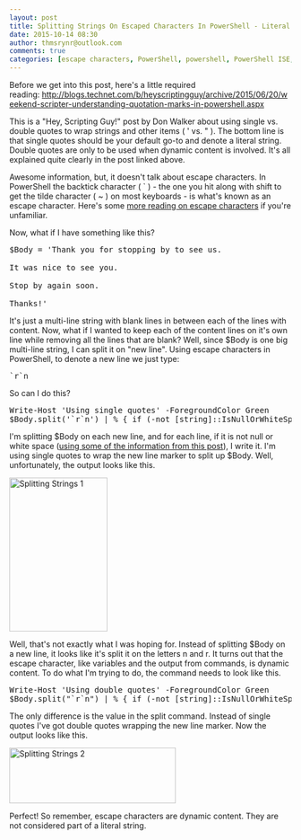 ```yaml
---
layout: post
title: Splitting Strings On Escaped Characters In PowerShell - Literal vs. Dynamic Content
date: 2015-10-14 08:30
author: thmsrynr@outlook.com
comments: true
categories: [escape characters, PowerShell, powershell, PowerShell ISE, powershell ise, splitting strings, string manipulation]
---
```

Before we get into this post, here's a little required reading: <a href="http://blogs.technet.com/b/heyscriptingguy/archive/2015/06/20/weekend-scripter-understanding-quotation-marks-in-powershell.aspx" target="_blank">http://blogs.technet.com/b/heyscriptingguy/archive/2015/06/20/weekend-scripter-understanding-quotation-marks-in-powershell.aspx</a>

This is a "Hey, Scripting Guy!" post by Don Walker about using single vs. double quotes to wrap strings and other items ( ' vs. " ). The bottom line is that single quotes should be your default go-to and denote a literal string. Double quotes are only to be used when dynamic content is involved. It's all explained quite clearly in the post linked above.

Awesome information, but, it doesn't talk about escape characters. In PowerShell the backtick character ( ` ) - the one you hit along with shift to get the tilde character ( ~ ) on most keyboards - is what's known as an escape character. Here's some <a href="https://technet.microsoft.com/en-us/library/hh847755.aspx?f=255&amp;MSPPError=-2147217396" target="_blank">more reading on escape characters</a> if you're unfamiliar.

Now, what if I have something like this?

<pre class="lang:ps decode:true ">$Body = 'Thank you for stopping by to see us.

It was nice to see you.

Stop by again soon.

Thanks!'</pre>

It's just a multi-line string with blank lines in between each of the lines with content. Now, what if I wanted to keep each of the content lines on it's own line while removing all the lines that are blank? Well, since $Body is one big multi-line string, I can split it on "new line". Using escape characters in PowerShell, to denote a new line we just type:

<pre class="">`r`n</pre>

So can I do this?

<pre class="lang:ps decode:true">Write-Host 'Using single quotes' -ForegroundColor Green
$Body.split('`r`n') | % { if (-not [string]::IsNullOrWhiteSpace($_)) { $_ } }</pre>

I'm splitting $Body on each new line, and for each line, if it is not null or white space (<a href="http://www.workingsysadmin.com/quick-tip-strip-empty-lines-out-of-a-file/" target="_blank">using some of the information from this post</a>), I write it. I'm using single quotes to wrap the new line marker to split up $Body. Well, unfortunately, the output looks like this.

<a href="http://www.workingsysadmin.com/wp-content/uploads/2015/06/6-30-2015-8-37-49-AM.png"><img class="alignnone size-full wp-image-268" src="http://www.workingsysadmin.com/wp-content/uploads/2015/06/6-30-2015-8-37-49-AM.png" alt="Splitting Strings 1" width="175" height="274" /></a>

Well, that's not exactly what I was hoping for. Instead of splitting $Body on a new line, it looks like it's split it on the letters n and r. It turns out that the escape character, like variables and the output from commands, is dynamic content. To do what I'm trying to do, the command needs to look like this.

<pre class="lang:ps decode:true ">Write-Host 'Using double quotes' -ForegroundColor Green
$Body.split("`r`n") | % { if (-not [string]::IsNullOrWhiteSpace($_)) { $_ } }</pre>

The only difference is the value in the split command. Instead of single quotes I've got double quotes wrapping the new line marker. Now the output looks like this.

<a href="http://www.workingsysadmin.com/wp-content/uploads/2015/06/6-30-2015-8-41-42-AM.png"><img class="alignnone size-full wp-image-269" src="http://www.workingsysadmin.com/wp-content/uploads/2015/06/6-30-2015-8-41-42-AM.png" alt="Splitting Strings 2" width="297" height="99" /></a>

Perfect! So remember, escape characters are dynamic content. They are not considered part of a literal string.
